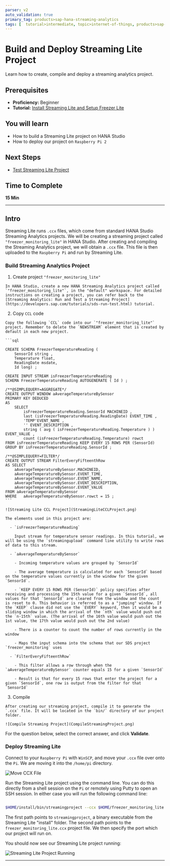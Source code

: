 ```yaml
---
parser: v2
auto_validation: true
primary_tag: products>sap-hana-streaming-analytics
tags: [  tutorial>intermediate, topic>internet-of-things, products>sap-hana-streaming-analytics, products>sap-hana\,-express-edition ]
---
```


# Build and Deploy Streaming Lite Project
<!-- description --> Learn how to create, compile and deploy a streaming analytics project.

## Prerequisites  
 - **Proficiency:** Beginner
 - **Tutorial:** [Install Streaming Lite and Setup Freezer Lite](https://developers.sap.com/tutorials/hsa-streaming-lite-freezer-monitoring-part2.html)

## You will learn  
- How to build a Streaming Lite project on HANA Studio
- How to deploy our project on `Raspberry Pi 2`

## Next Steps
- [Test Streaming Lite Project](https://developers.sap.com/tutorials/hsa-streaming-lite-freezer-monitoring-part4.html)
## Time to Complete
**15 Min**

---

## Intro
Streaming Lite runs `.ccx` files, which come from standard HANA Studio Streaming Analytics projects. We will be creating a streaming project called `"freezer_monitoring_lite"` in HANA Studio. After creating and compiling the Streaming Analytics project, we will obtain a `.ccx` file. This file is then uploaded to the `Raspberry Pi` and run by Streaming Lite.

### Build Streaming Analytics Project


  1. Create project `"freezer_monitoring_lite"`

    In HANA Studio, create a new HANA Streaming Analytics project called `"freezer_monitoring_lite"`, in the "default" workspace. For detailed instructions on creating a project, you can refer back to the [Streaming Analytics: Run and Test a Streaming Project](https://developers.sap.com/tutorials/sds-run-test.html) tutorial.

  2. Copy `CCL` code

    Copy the following `CCL` code into our `"freezer_monitoring_lite"` project. Remember to delete the `NEWSTREAM` element that is created by default in each new project.

    ```sql

    CREATE SCHEMA FreezerTemperatureReading (
    	SensorId string ,
    	Temperature float,
    	ReadingDate msdate,
    	Id long) ;

    CREATE INPUT STREAM isFreezerTemperatureReading
    SCHEMA FreezerTemperatureReading AUTOGENERATE ( Id ) ;

    /**@SIMPLEQUERY=AGGREGATE*/
    CREATE OUTPUT WINDOW aAverageTemperatureBySensor
    PRIMARY KEY DEDUCED
    AS
    	SELECT
    		isFreezerTemperatureReading.SensorId MACHINEID ,
    		last (isFreezerTemperatureReading.ReadingDate) EVENT_TIME ,
    		'TEMP'EVENT_NAME ,
    		'' EVENT_DESCRIPTION ,
    		string ( avg ( isFreezerTemperatureReading.Temperature ) )
    EVENT_VALUE ,
    		count (isFreezerTemperatureReading.Temperature) rowct  
    FROM isFreezerTemperatureReading KEEP EVERY 15 ROWS PER (SensorId)
    GROUP BY isFreezerTemperatureReading.SensorId ;

    /**@SIMPLEQUERY=FILTER*/
    CREATE OUTPUT STREAM FilterEveryFifteenthRow
    AS SELECT
    	aAverageTemperatureBySensor.MACHINEID,
    	aAverageTemperatureBySensor.EVENT_TIME,
    	aAverageTemperatureBySensor.EVENT_NAME,
    	aAverageTemperatureBySensor.EVENT_DESCRIPTION,
    	aAverageTemperatureBySensor.EVENT_VALUE
    FROM aAverageTemperatureBySensor
    WHERE	aAverageTemperatureBySensor.rowct = 15 ;
    ```

    ![Streaming Lite CCL Project](StreamingLiteCCLProject.png)

    The elements used in this project are:

      - `isFreezerTemperatureReading`

        Input stream for temperature sensor readings. In this tutorial, we will be using the `streamingupload` command line utility to write rows of data to this stream.

      - `aAverageTemperatureBySensor`

        - Incoming temperature values are grouped by `SensorId`

        - The average temperature is calculated for each `SensorId` based on the temperature values currently in the window for the given `SensorId`.

        - `KEEP EVERY 15 ROWS PER (SensorId)` policy specifies after receiving and processing the 15th value for a given `SensorId`, all values for that `SensorId` are cleared from the window and the count is reset to 0. This behavior is referred to as a "jumping" window. If the `KEEP` clause did not use the `EVERY` keyword, then it would be a sliding window in which the arrival of the `nth` value would push out the `n-15th` value. (The arrival of the 16th value would push out the 1st value, the 17th value would push out the 2nd value)

        - There is a counter to count the number of rows currently in the window

        - Maps the input schema into the schema that our SDS project `freezer_monitoring` uses

      - `FilterEveryFifteenthRow`

        - This filter allows a row through when the `aAverageTemperatureBySensor` counter equals 15 for a given `SensorId`

        - Result is that for every 15 rows that enter the project for a given `SensorId`, one row is output from the filter for that `SensorId`

  3. Compile

    After creating our streaming project, compile it to generate the `.ccx` file. It will be located in the `bin/` directory of our project folder.

    ![Compile Streaming Project](CompileStreamingProject.png)

For the question below, select the correct answer, and click **Validate**.



### Deploy Streaming Lite


Connect to your `Raspberry Pi` with `WinSCP`, and move your `.ccx` file over onto the `Pi`. We are moving it into the `/home/pi` directory.

![Move CCX File](MoveCCXFile.png)

Run the Streaming Lite project using the command line. You can do this directly from a shell session on the `Pi` or remotely using Putty to open an SSH session. In either case you will run the following command line:

```Bash

$HOME/install/bin/streamingproject --ccx $HOME/freezer_monitoring_lite.ccx --command-port 9230
```

The first path points to `streamingproject`, a binary executable from the Streaming Lite "install" folder. The second path points to the `freezer_monitoring_lite.ccx` project file. We then specify the port which our project will run on.

You should now see our Streaming Lite project running:

![Streaming Lite Project Running](StreamingLiteProjectRunning.png)


---

